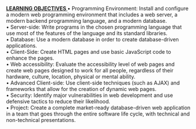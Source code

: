 <u><b>LEARNING OBJECTIVES </b></u>
• Programming Environment: Install and configure a modern web programming environment that includes a web server, a modern backend programming language, and a modern database.  
• Server-side: Write programs in the chosen programming language that use most of the features  of the language and its standard libraries.  
• Database: Use a modern database in order to create database-driven applications.  
• Client-Side: Create HTML pages and use basic JavaScript code to enhance the pages.  
• Web accessibility: Evaluate the accessibility level of web pages and create web pages designed  to work for all people, regardless of their hardware, culture, location, physical or mental ability.  
• Advanced Client-side: Use client-side techniques (such as AJAX) and frameworks that allow for the creation of dynamic web pages.  
• Security: Identify major vulnerabilities in web development and use defensive tactics to reduce  their likelihood.  
• Project: Create a complete market-ready database-driven web application in a team that goes  through the entire software life cycle, with technical and non-technical presentations. 
